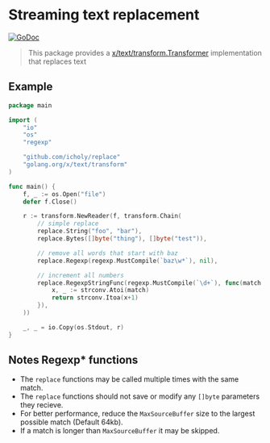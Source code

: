 # Streaming text replacement

[![GoDoc](https://godoc.org/github.com/icholy/replace?status.svg)](https://godoc.org/github.com/icholy/replace)

> This package provides a [x/text/transform.Transformer](https://godoc.org/golang.org/x/text/transform#Transformer)
> implementation that replaces text

## Example

``` go
package main

import (
	"io"
	"os"
	"regexp"

	"github.com/icholy/replace"
	"golang.org/x/text/transform"
)

func main() {
	f, _ := os.Open("file")
	defer f.Close()

	r := transform.NewReader(f, transform.Chain(
		// simple replace
		replace.String("foo", "bar"),
		replace.Bytes([]byte("thing"), []byte("test")),

		// remove all words that start with baz
		replace.Regexp(regexp.MustCompile(`baz\w*`), nil),

		// increment all numbers
		replace.RegexpStringFunc(regexp.MustCompile(`\d+`), func(match string) string {
			x, _ := strconv.Atoi(match)
			return strconv.Itoa(x+1)
		}),
	))

	_, _ = io.Copy(os.Stdout, r)
}
```

## Notes Regexp* functions

* The `replace` functions may be called multiple times with the same match.
* The `replace` functions should not save or modify any `[]byte` parameters they recieve.
* For better performance, reduce the `MaxSourceBuffer` size to the largest possible match (Default 64kb).
* If a match is longer than `MaxSourceBuffer` it may be skipped.